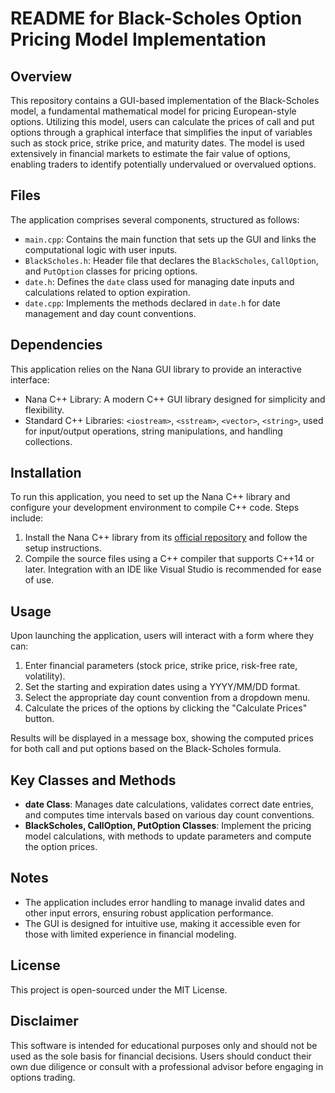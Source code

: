 # README for Black-Scholes Option Pricing Model Implementation

## Overview

This repository contains a GUI-based implementation of the Black-Scholes model, a fundamental mathematical model for pricing European-style options. Utilizing this model, users can calculate the prices of call and put options through a graphical interface that simplifies the input of variables such as stock price, strike price, and maturity dates. The model is used extensively in financial markets to estimate the fair value of options, enabling traders to identify potentially undervalued or overvalued options.

## Files

The application comprises several components, structured as follows:

- `main.cpp`: Contains the main function that sets up the GUI and links the computational logic with user inputs.
- `BlackScholes.h`: Header file that declares the `BlackScholes`, `CallOption`, and `PutOption` classes for pricing options.
- `date.h`: Defines the `date` class used for managing date inputs and calculations related to option expiration.
- `date.cpp`: Implements the methods declared in `date.h` for date management and day count conventions.

## Dependencies

This application relies on the Nana GUI library to provide an interactive interface:

- Nana C++ Library: A modern C++ GUI library designed for simplicity and flexibility.
- Standard C++ Libraries: `<iostream>`, `<sstream>`, `<vector>`, `<string>`, used for input/output operations, string manipulations, and handling collections.

## Installation

To run this application, you need to set up the Nana C++ library and configure your development environment to compile C++ code. Steps include:

1. Install the Nana C++ library from its [official repository](https://github.com/cnjinhao/nana) and follow the setup instructions.
2. Compile the source files using a C++ compiler that supports C++14 or later. Integration with an IDE like Visual Studio is recommended for ease of use.

## Usage

Upon launching the application, users will interact with a form where they can:

1. Enter financial parameters (stock price, strike price, risk-free rate, volatility).
2. Set the starting and expiration dates using a YYYY/MM/DD format.
3. Select the appropriate day count convention from a dropdown menu.
4. Calculate the prices of the options by clicking the "Calculate Prices" button.

Results will be displayed in a message box, showing the computed prices for both call and put options based on the Black-Scholes formula.

## Key Classes and Methods

- **date Class**: Manages date calculations, validates correct date entries, and computes time intervals based on various day count conventions.
- **BlackScholes, CallOption, PutOption Classes**: Implement the pricing model calculations, with methods to update parameters and compute the option prices.

## Notes

- The application includes error handling to manage invalid dates and other input errors, ensuring robust application performance.
- The GUI is designed for intuitive use, making it accessible even for those with limited experience in financial modeling.

## License

This project is open-sourced under the MIT License.

## Disclaimer

This software is intended for educational purposes only and should not be used as the sole basis for financial decisions. Users should conduct their own due diligence or consult with a professional advisor before engaging in options trading.
